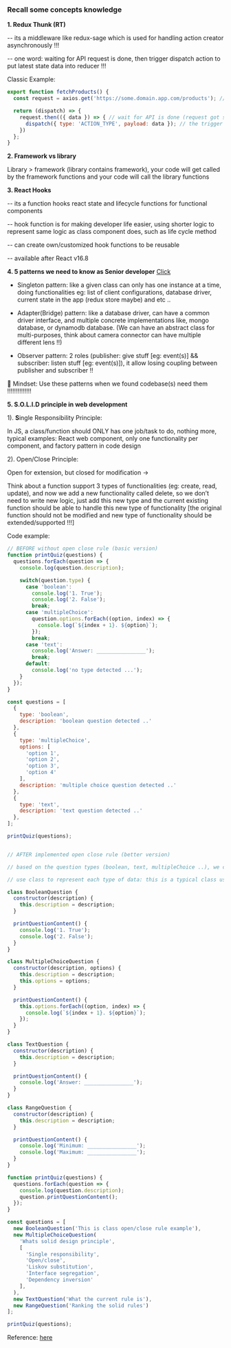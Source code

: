### Recall some concepts knowledge

<strong>1. Redux Thunk (RT)</strong>

-- its a middleware like redux-sage which is used for handling action creator asynchronously !!!

-- one word: waiting for API request is done, then trigger dispatch action to put latest state data into reducer !!!

Classic Example:

```js
export function fetchProducts() {
  const request = axios.get('https://some.domain.app.com/products'); // API call

  return (dispatch) => {
    request.then(({ data }) => { // wait for API is done (request got some data) !!!
      dispatch({ type: 'ACTION_TYPE', payload: data }); // the trigger the dispatch action !!!
    })
  };
}
```


<strong>2. Framework vs library</strong>
 
Library > framework (library contains framework), your code will get called by the framework functions and your code will call the library functions


<strong>3. React Hooks</strong>

-- its a function hooks react state and lifecycle functions for functional components

-- hook function is for making developer life easier, using shorter logic to represent same logic as class component does, such as life cycle method

-- can create own/customized hook functions to be reusable

-- available after React v16.8


<strong>4. 5 patterns we need to know as Senior developer</strong>
<a href="https://www.youtube.com/watch?v=FLmBqI3IKMA" target="_blank">Click</a>


* Singleton pattern: like a given class can only has one instance at a time, doing functionalities eg: list of client configurations, database driver, current state in the app (redux store maybe) and etc ..

* Adapter(Bridge) pattern: like a database driver, can have a common driver interface, and multiple concrete implementations like, mongo database, or dynamodb database. (We can have an abstract class for multi-purposes, think about camera connector can have multiple different lens !!)

* Observer pattern: 2 roles (publisher: give stuff [eg: event(s)] && subscriber: listen stuff [eg: event(s)]), it allow losing coupling between publisher and subscriber !!


🎏 Mindset: Use these patterns when we found codebase(s) need them !!!!!!!!!!!!!!


<strong>5. S.O.L.I.D principle in web development</strong>

1). <b>S</b>ingle Responsibility Principle:

In JS, a class/function should ONLY has one job/task to do, nothing more, typical examples: React web component, only one functionality per component, and factory pattern in code design

2). Open/Close Principle:

Open for extension, but closed for modification ->

Think about a function support 3 types of functionalities (eg: create, read, update), and now we add a new functionality called delete, so we don’t need to write new logic, just add this new type and the current existing function should be able to handle this new type of functionality [the original function should not be modified and new type of functionality should be extended/supported !!!]

Code example:

```js
// BEFORE without open close rule (basic version)
function printQuiz(questions) {
  questions.forEach(question => {
    console.log(question.description);

    switch(question.type) {
      case 'boolean':
        console.log('1. True');
        console.log('2. False');
        break;
      case 'multipleChoice':
        question.options.forEach((option, index) => {
          console.log(`${index + 1}. ${option}`);
        });
        break;
      case 'text':
        console.log('Answer: ________________');
        break;
      default:
        console.log('no type detected ...');
    }
  });
}

const questions = [
  {
    type: 'boolean',
    description: 'boolean question detected ..'
  },
  {
    type: 'multipleChoice',
    options: [
      'option 1',
      'option 2',
      'option 3',
      'option 4'
    ],
    description: 'multiple choice question detected ..'
  },
  {
    type: 'text',
    description: 'text question detected ..'
  },
];

printQuiz(questions);


// AFTER implemented open close rule (better version)

// based on the question types (boolean, text, multipleChoice ..), we can bring into different classes:

// use class to represent each type of data: this is a typical class usage, basically we categorized question types into few different classes !!!!!

class BooleanQuestion {
  constructor(description) {
    this.description = description;
  }

  printQuestionContent() {
    console.log('1. True');
    console.log('2. False');
  }
}

class MultipleChoiceQuestion {
  constructor(description, options) {
    this.description = description;
    this.options = options;
  }

  printQuestionContent() {
    this.options.forEach((option, index) => {
      console.log(`${index + 1}. ${option}`);
    });
  }
}

class TextQuestion {
  constructor(description) {
    this.description = description;
  }

  printQuestionContent() {
    console.log('Answer: ________________');
  }
}

class RangeQuestion {
  constructor(description) {
    this.description = description;
  }

  printQuestionContent() {
    console.log('Minimum: ________________');
    console.log('Maximum: ________________');
  }
}

function printQuiz(questions) {
  questions.forEach(question => {
    console.log(question.description);
    question.printQuestionContent();
  });
}

const questions = [
  new BooleanQuestion('This is class open/close rule example'),
  new MultipleChoiceQuestion(
    'Whats solid design principle',
    [
      'Single responsibility',
      'Open/close',
      'Liskov substitution',
      'Interface segregation',
      'Dependency inversion'
    ],
  ),
  new TextQuestion('What the current rule is'),
  new RangeQuestion('Ranking the solid rules')
];

printQuiz(questions);
```


Reference: <a href="https://medium.com/@cramirez92/s-o-l-i-d-the-first-5-priciples-of-object-oriented-design-with-javascript-790f6ac9b9fa" target="_blank">here</a>
